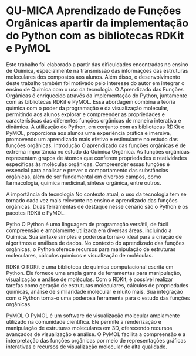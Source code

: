 # QU-MICA Aprendizado de Funções Orgânicas apartir da implementação do Python com as bibliotecas RDKit e PyMOL
  Este trabalho foi elaborado a partir das dificuldades encontradas no ensino de Química, especialmente na transmissão das informações das estruturas moleculares dos compostos aos alunos. Além disso, o desenvolvimento deste trabalho também foi motivado pelo interesse do autor em integrar o ensino de Química com o uso da tecnologia. 
O Aprendizado das Funções Orgânicas é enriquecido através da implementação do Python, juntamente com as bibliotecas RDKit e PyMOL. Essa abordagem combina a teoria química com o poder da programação e da visualização molecular, permitindo aos alunos explorar e compreender as propriedades e características das diferentes funções orgânicas de maneira interativa e dinâmica. A utilização do Python, em conjunto com as bibliotecas RDKit e PyMOL, proporciona aos alunos uma experiência prática e imersiva, promovendo um aprendizado mais efetivo e estimulante no estudo das funções orgânicas.
Introdução
O aprendizado das funções orgânicas é de extrema importância no estudo da Química Orgânica. As funções orgânicas representam grupos de átomos que conferem propriedades e reatividades específicas às moléculas orgânicas. Compreender essas funções é essencial para analisar e prever o comportamento das substâncias orgânicas, além de ser fundamental em diversos campos, como farmacologia, química medicinal, síntese orgânica, entre outros.

A importância da tecnologia
No contexto atual, o uso da tecnologia tem se tornado cada vez mais relevante no ensino e aprendizado das funções orgânicas. Duas ferramentas de destaque nesse cenário são o Python e os pacotes RDKit e PyMOL.

Pytho
O Python é uma linguagem de programação versátil, de fácil compreensão e amplamente utilizada em diversas áreas, incluindo a Química. Sua sintaxe simples e poderosa torna-o ideal para a criação de algoritmos e análises de dados. No contexto do aprendizado das funções orgânicas, o Python oferece recursos para manipulação de estruturas moleculares, cálculos químicos e visualização de moléculas.

RDKit
O RDKit é uma biblioteca de química computacional escrita em Python. Ele fornece uma ampla gama de ferramentas para manipulação, visualização e análise de moléculas. Com o RDKit, é possível realizar tarefas como geração de estruturas moleculares, cálculos de propriedades químicas, análise de similaridade molecular e muito mais. Sua integração com o Python torna-o uma poderosa ferramenta para o estudo das funções orgânicas.

PyMOL
O PyMOL é um software de visualização molecular amplamente utilizado na comunidade científica. Ele permite a renderização e manipulação de estruturas moleculares em 3D, oferecendo recursos avançados de visualização e análise. O PyMOL facilita a compreensão e a interpretação das funções orgânicas por meio de representações gráficas interativas e recursos de visualização molecular de alta qualidade.
